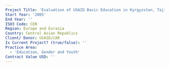 ```yaml
---
Project Title: 'Evaluation of USAID Basic Education in Kyrgyzstan, Tajikistan, and Uzbekistan'
Start Year: '2005'
End Year: ''
ISO3 Code: CEN
Region: Europe and Eurasia
Country: Central Asian Republics
Client/ Donor: USAID/CAR
Is Current Project? (true/false): ''
Practice Area:
  - 'Education, Gender and Youth'
Contract Value USD: ''
---
```

